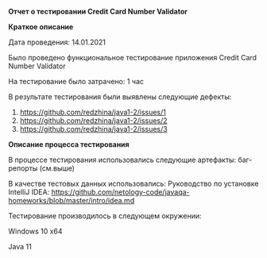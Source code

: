 **Отчет о тестировании Credit Card Number Validator**

**Краткое описание**

Дата проведения: 14.01.2021

Было проведено функциональное тестирование приложения Credit Card Number Validator

На тестирование было затрачено: 1 час

В результате тестирования были выявлены следующие дефекты:
1. https://github.com/redzhina/java1-2/issues/1
2. https://github.com/redzhina/java1-2/issues/2
3. https://github.com/redzhina/java1-2/issues/3

**Описание процесса тестирования**

В процессе тестирования использовались следующие артефакты: баг-репорты (см.выше)

В качестве тестовых данных использовались:
Руководство по установке IntelliJ IDEA: https://github.com/netology-code/javaqa-homeworks/blob/master/intro/idea.md

Тестирование производилось в следующем окружении:

Windows 10 x64

Java 11
